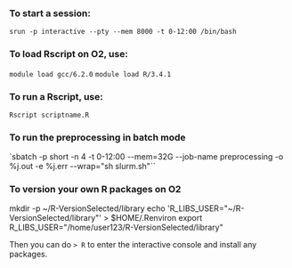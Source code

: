 ### To start a session:
`srun -p interactive --pty --mem 8000 -t 0-12:00 /bin/bash`

### To load Rscript on O2, use:

`module load gcc/6.2.0`
`module load R/3.4.1`

### To run a Rscript, use:

`Rscript scriptname.R`

### To run the preprocessing in batch mode
`sbatch -p short -n 4 -t 0-12:00 --mem=32G --job-name preprocessing -o %j.out -e %j.err --wrap="sh slurm.sh"``

### To version your own R packages on O2
mkdir -p ~/R-VersionSelected/library
echo 'R_LIBS_USER="~/R-VersionSelected/library"' >  $HOME/.Renviron
export R_LIBS_USER="/home/user123/R-VersionSelected/library"

Then you can do `> R` to enter the interactive console and install any packages.
